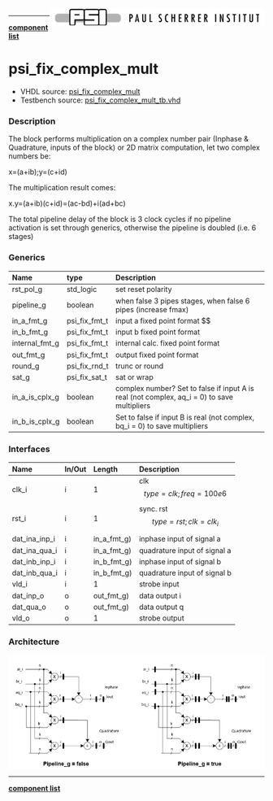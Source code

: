 <img align="right" src="../../doc/psi_logo.png">

***

[**component list**](../README.md)

# psi_fix_complex_mult
 - VHDL source: [psi_fix_complex_mult](../../hdl/psi_fix_complex_mult.vhd)
 - Testbench source: [psi_fix_complex_mult_tb.vhd](../../testbench/psi_fix_complex_mult_tb/psi_fix_complex_mult_tb.vhd)

### Description

The block performs multiplication on a complex number pair (Inphase & Quadrature, inputs of the block) or 2D matrix computation, let two complex numbers be:

x=(a+ib);y=(c+id)

The multiplication result comes:

x.y=(a+ib)(c+id)=(ac-bd)+i(ad+bc)

The total pipeline delay of the block is 3 clock cycles if no pipeline activation is set through generics, otherwise the pipeline is doubled (i.e. 6 stages)


### Generics
| Name           | type          | Description                                                                     |
|:---------------|:--------------|:--------------------------------------------------------------------------------|
| rst_pol_g      | std_logic     | set reset polarity                                          |
| pipeline_g     | boolean       | when false 3 pipes stages, when false 6 pipes (increase fmax)  |
| in_a_fmt_g     | psi_fix_fmt_t | input a fixed point format $$                              |
| in_b_fmt_g     | psi_fix_fmt_t | input b fixed point format     |
| internal_fmt_g | psi_fix_fmt_t | internal calc. fixed point format  |
| out_fmt_g      | psi_fix_fmt_t | output fixed point format  |
| round_g        | psi_fix_rnd_t | trunc or round  |
| sat_g          | psi_fix_sat_t | sat or wrap |
| in_a_is_cplx_g | boolean       | complex number?  Set to false if input A is real (not complex, aq_i = 0) to save multipliers                                               |
| in_b_is_cplx_g | boolean       | Set to false if input B is real (not complex, bq_i = 0) to save multipliers                     |

### Interfaces
| Name          | In/Out   | Length      | Description                         |
|:--------------|:---------|:------------|:------------------------------------|
| clk_i         | i        | 1           | clk $$ type=clk; freq=100e6 $$      |
| rst_i         | i        | 1           | sync. rst $$ type=rst; clk=clk_i $$ |
| dat_ina_inp_i | i        | in_a_fmt_g) | inphase input of signal a           |
| dat_ina_qua_i | i        | in_a_fmt_g) | quadrature input of signal a        |
| dat_inb_inp_i | i        | in_b_fmt_g) | inphase input of signal b           |
| dat_inb_qua_i | i        | in_b_fmt_g) | quadrature input of signal b        |
| vld_i         | i        | 1           | strobe input                        |
| dat_inp_o     | o        | out_fmt_g)  | data output i                       |
| dat_qua_o     | o        | out_fmt_g)  | data output q                       |
| vld_o         | o        | 1           | strobe output                       |

### Architecture

<img align="center" src="psi_fix_complex_mult.png">

---
[**component list**](../README.md)
